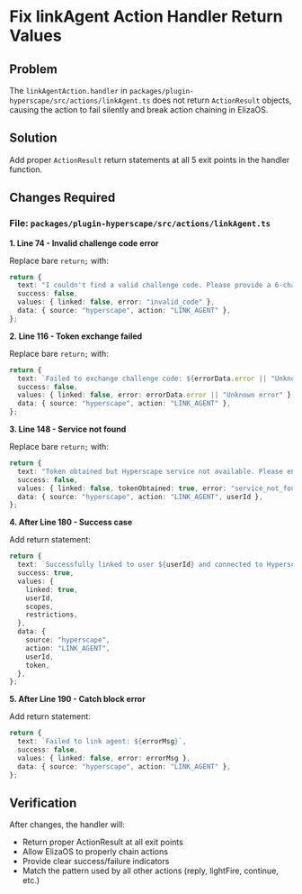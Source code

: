 <!-- 443de5c2-90fd-49b1-ae11-d49f4da755f6 bc645db8-f31c-4d9b-839a-9a3911f69a5e -->
# Fix linkAgent Action Handler Return Values

## Problem

The `linkAgentAction.handler` in `packages/plugin-hyperscape/src/actions/linkAgent.ts` does not return `ActionResult` objects, causing the action to fail silently and break action chaining in ElizaOS.

## Solution

Add proper `ActionResult` return statements at all 5 exit points in the handler function.

## Changes Required

### File: `packages/plugin-hyperscape/src/actions/linkAgent.ts`

**1. Line 74 - Invalid challenge code error**

Replace bare `return;` with:

```typescript
return {
  text: "I couldn't find a valid challenge code. Please provide a 6-character code (example: A3B7C2)",
  success: false,
  values: { linked: false, error: "invalid_code" },
  data: { source: "hyperscape", action: "LINK_AGENT" },
};
```

**2. Line 116 - Token exchange failed**

Replace bare `return;` with:

```typescript
return {
  text: `Failed to exchange challenge code: ${errorData.error || "Unknown error"}`,
  success: false,
  values: { linked: false, error: errorData.error || "Unknown error" },
  data: { source: "hyperscape", action: "LINK_AGENT" },
};
```

**3. Line 148 - Service not found**

Replace bare `return;` with:

```typescript
return {
  text: "Token obtained but Hyperscape service not available. Please ensure the plugin is loaded.",
  success: false,
  values: { linked: false, tokenObtained: true, error: "service_not_found" },
  data: { source: "hyperscape", action: "LINK_AGENT", userId },
};
```

**4. After Line 180 - Success case**

Add return statement:

```typescript
return {
  text: `Successfully linked to user ${userId} and connected to Hyperscape!`,
  success: true,
  values: { 
    linked: true, 
    userId, 
    scopes,
    restrictions,
  },
  data: { 
    source: "hyperscape", 
    action: "LINK_AGENT",
    userId,
    token,
  },
};
```

**5. After Line 190 - Catch block error**

Add return statement:

```typescript
return {
  text: `Failed to link agent: ${errorMsg}`,
  success: false,
  values: { linked: false, error: errorMsg },
  data: { source: "hyperscape", action: "LINK_AGENT" },
};
```

## Verification

After changes, the handler will:

- Return proper ActionResult at all exit points
- Allow ElizaOS to properly chain actions
- Provide clear success/failure indicators
- Match the pattern used by all other actions (reply, lightFire, continue, etc.)